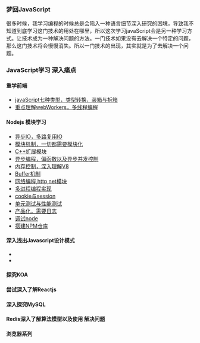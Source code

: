 ### 梦回JavaScript
很多时候，我学习编程的时候总是会陷入一种语言细节深入研究的困境，导致我不知道到底学习这门技术的用处在哪里，所以这次学习javaScript会是另一种学习方式。让技术成为一种解决问题的方法。一门技术如果没有去解决一个特定的问题，那么这门技术将会慢慢消失。所以一门技术的出现，其实就是为了去解决一个问题。<br>
### JavaScript学习 深入痛点
#### 重学前端
* [javaScript七种类型，类型转换，装箱与拆箱](./JavaScriptProgram/js_style.md)
* [重点理解webWorkers，多线程编程]()

#### Nodejs 模块学习
* [异步IO，多路复用IO]()
* [模块机制，一切都需要模块化]()
* [C++扩展模块]()
* [异步编程，偏函数以及异步并发控制]()
* [内存控制，深入理解V8]()
* [Buffer机制]()
* [网络编程,http,net模块]()
* [多进程编程实现]()
* [cookie与session]()
* [单元测试与性能测试]()
* [产品化，需要日志]()
* [调试node]()
* [搭建NPM仓库]()

#### 深入浅出Javascript设计模式
* []()
* []()

#### 探究KOA

#### 尝试深入了解Reactjs

#### 深入探究MySQL

#### Redis深入了解算法模型以及使用 解决问题

#### 浏览器系列
